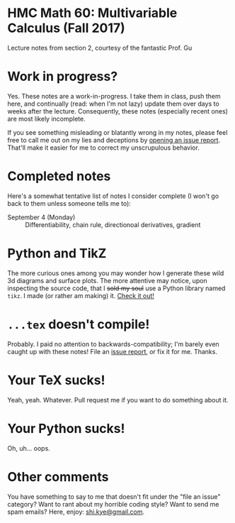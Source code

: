 # HMC Math 60: Multivariable Calculus (Fall 2017)

Lecture notes from section 2, courtesy of the fantastic Prof. Gu

# Work in progress?

Yes. These notes are a work-in-progress. I take them in class, push them here,
and continually (read: when I'm not lazy) update them over days to weeks after
the lecture. Consequently, these notes (especially recent ones) are most likely
incomplete.

If you see something misleading or blatantly wrong in my notes, please feel free
to call me out on my lies and deceptions by [opening an issue
report](issue). That'll make it easier for me to correct my unscrupulous
behavior.

[issue]: (https://github.com/kwshi/hmc-math60/issues/new)

# Completed notes

Here's a somewhat tentative list of notes I consider complete (I won't go back
to them unless someone tells me to):

<dl>
  <dt>September 4 (Monday)</dt>
  <dd>Differentiability, chain rule, directionoal derivatives, gradient</dd>
</dl>
  

# Python and TikZ

The more curious ones among you may wonder how I generate these wild 3d diagrams
and surface plots. The more attentive may notice, upon inspecting the source
code, that I ~~sold my soul~~ use a Python library named `tikz`. I made (or
rather am making) it. [Check it out!](tikz)

[tikz]: (https://github.com/kwshi/python-tikz)

# `...tex` doesn't compile!

Probably. I paid no attention to backwards-compatibility; I'm barely even caught
up with these notes! File an [issue report](issue), or fix it for me. Thanks.

# Your TeX sucks!

Yeah, yeah. Whatever. Pull request me if you want to do something about it.

# Your Python sucks!

Oh, uh... oops.

# Other comments

You have something to say to me that doesn't fit under the "file an issue"
category? Want to rant about my horrible coding style? Want to send me spam
emails? Here, enjoy: [shi.kye@gmail.com](mailto:shi.kye@gmail.com).
